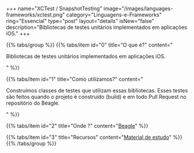 +++
name="XCTest / SnapshotTesting"
image="/images/languages-frameworks/xctest.png"
category="Linguagens-e-Frameworks"
ring="Essencial"
type="post"
layout="details"
isNew="false"
description="Bibliotecas de testes unitários implementados em aplicações iOS."
+++

{{% tabs/group %}}
  {{% tabs/item id="0" title="O que é?" content="<p>Bibliotecas de testes unitários implementados em aplicações iOS.</p>" %}}

  {{% tabs/item id="1" title="Como utilizamos?" content="<p>Construímos classes de testes que utilizam essas bibliotecas. Esses testes são feitos quando o projeto é construído (build) e em todo Pull Request no repositório do Beagle.</p>" %}}

  {{% tabs/item id="2" title="Onde ?" content="<a href='https://usebeagle.io/' target='_blank'>Beagle</a>" %}}

  {{% tabs/item id="3" title="Recursos" content="<a href='https://developer.apple.com/documentation/xctest' target='_blank'>Material de estudo</a>" %}}
{{% /tabs/group %}}
